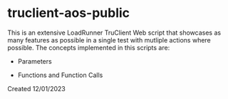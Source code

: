 # truclient-aos-public

This is an extensive LoadRunner TruClient Web script that showcases as many features as possible in a single test with mutliple actions where possible. The concepts implemented in this scripts are: 

- Parameters 


- Functions and Function Calls 




Created 12/01/2023 
